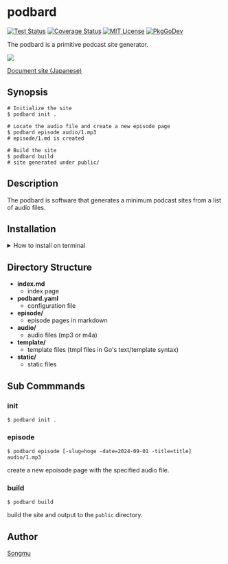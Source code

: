 podbard
=======

[![Test Status](https://github.com/Songmu/podbard/workflows/test/badge.svg?branch=main)][actions]
[![Coverage Status](https://codecov.io/gh/Songmu/podbard/branch/main/graph/badge.svg)][codecov]
[![MIT License](https://img.shields.io/github/license/Songmu/podbard)][license]
[![PkgGoDev](https://pkg.go.dev/badge/github.com/Songmu/podbard)][PkgGoDev]

[actions]: https://github.com/Songmu/podbard/actions?workflow=test
[codecov]: https://codecov.io/gh/Songmu/podbard
[license]: https://github.com/Songmu/podbard/blob/main/LICENSE
[PkgGoDev]: https://pkg.go.dev/github.com/Songmu/podbard

The podbard is a primitive podcast site generator.

![](docs/static/images/artwork.jpg)

[Document site (Japanese)](https://junkyard.song.mu/podbard/)

## Synopsis

```console
# Initialize the site
$ podbard init .

# Locate the audio file and create a new episode page
$ podbard episode audio/1.mp3
# episode/1.md is created

# Build the site
$ podbard build
# site generated under public/
```

## Description

The podbard is software that generates a minimum podcast sites from a list of audio files.

## Installation

<details>
<summary>How to install on terminal</summary>

```console
# Install the latest version. (Install it into ./bin/ by default).
% curl -sfL https://raw.githubusercontent.com/Songmu/podbard/main/install.sh | sh -s

# Specify installation directory ($(go env GOPATH)/bin/) and version.
% curl -sfL https://raw.githubusercontent.com/Songmu/podbard/main/install.sh | sh -s -- -b $(go env GOPATH)/bin [vX.Y.Z]

# In alpine linux (as it does not come with curl by default)
% wget -O - -q https://raw.githubusercontent.com/Songmu/podbard/main/install.sh | sh -s [vX.Y.Z]

# go install
% go install github.com/Songmu/podbard/cmd/podbard@latest
```
</details>

## Directory Structure

- **index.md**
    - index page
- **podbard.yaml**
    - configuration file
- **episode/**
    - episode pages in markdown
- **audio/**
    - audio files (mp3 or m4a)
- **template/**
    - template files (tmpl files in Go's text/template syntax)
- **static/**
    - static files

## Sub Commmands

### init

```console
$ podbard init .
```

### episode

```
$ podbard episode [-slug=hoge -date=2024-09-01 -title=title] audio/1.mp3
```

create a new epoisode page with the specified audio file.

### build

```
$ podbard build
```

build the site and output to the `public` directory.

## Author

[Songmu](https://github.com/Songmu)
